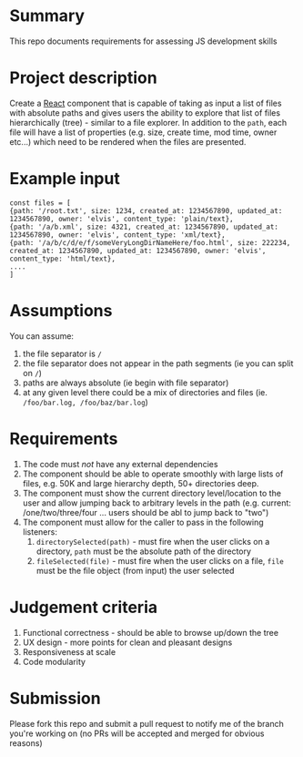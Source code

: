 # Summary
This repo documents requirements for assessing JS development skills

# Project description

Create a [React](https://reactjs.org/) component that is capable of taking as input a list of files with absolute paths and gives users the ability to explore that list of files hierarchically (tree) - similar to a file explorer. In addition to the `path`, each file will have a list of properties (e.g. size, create time, mod time, owner etc...) which need to be rendered when the files are presented.

# Example input
```
const files = [
{path: '/root.txt', size: 1234, created_at: 1234567890, updated_at: 1234567890, owner: 'elvis', content_type: 'plain/text},
{path: '/a/b.xml', size: 4321, created_at: 1234567890, updated_at: 1234567890, owner: 'elvis', content_type: 'xml/text},
{path: '/a/b/c/d/e/f/someVeryLongDirNameHere/foo.html', size: 222234, created_at: 1234567890, updated_at: 1234567890, owner: 'elvis', content_type: 'html/text},
....
]
```

# Assumptions

You can assume:
1. the file separator is `/`
2. the file separator does not appear in the path segments (ie you can split on `/`)
3. paths are always absolute (ie begin with file separator)
4. at any given level there could be a mix of directories and files (ie. `/foo/bar.log, /foo/baz/bar.log`)

# Requirements 
1. The code must *not* have any external dependencies 
1. The component should be able to operate smoothly with large lists of files, e.g. 50K and large hierarchy depth, 50+ directories deep.
1. The component must show the current directory level/location to the user and allow jumping back to arbitrary levels in the path (e.g. current: /one/two/three/four ... users should be abl to jump back to "two") 
1. The component must allow for the caller to pass in the following listeners:
    1. `directorySelected(path)` - must fire when the user clicks on a directory, `path` must be the absolute path of the directory
    1. `fileSelected(file)` - must fire when the user clicks on a file, `file` must be the file object (from input) the user selected
    
# Judgement criteria 
1. Functional correctness - should be able to browse up/down the tree
1. UX design - more points for clean and pleasant designs 
1. Responsiveness at scale
1. Code modularity 

# Submission
Please fork this repo and submit a pull request to notify me of the branch you're working on (no PRs will be accepted and merged for obvious reasons) 
